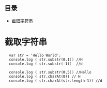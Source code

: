 ## 目录  

- [截取字符串](#截取字符串)

# 截取字符串

```
  var str = 'Hello World';
  console.log ( str.substr(0,1)) //H
  console.log ( str.substr(-1))  //d

  console.log ( str.substr(0,5)) //Hello
  console.log ( str.charAt(0)) // H
  console.log ( str.charAt(str.length-1)) //d
```

